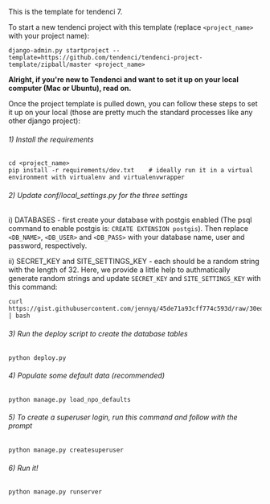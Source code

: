 This is the template for tendenci 7.

To start a new tendenci project with this template (replace `<project_name>` with your project name):

    django-admin.py startproject --template=https://github.com/tendenci/tendenci-project-template/zipball/master <project_name>


**Alright, if you're new to Tendenci and want to set it up on your local computer (Mac or Ubuntu), read on.**

Once the project template is pulled down, you can follow these steps to set it up on your local (those are pretty much the standard processes like any other django project):

###### 1) Install the requirements
    
    cd <project_name>
    pip install -r requirements/dev.txt    # ideally run it in a virtual environment with virtualenv and virtualenvwrapper
    
    
###### 2) Update conf/local_settings.py for the three settings

i) DATABASES - first create your database with postgis enabled (The psql command to enable postgis is: `CREATE EXTENSION postgis`). Then replace `<DB_NAME>`, `<DB_USER>` and `<DB_PASS>` with your database name, user and password, respectively.

ii) SECRET_KEY and SITE_SETTINGS_KEY  - each should be a random string with the length of 32. Here, we provide a little help to authmatically generate random strings and update `SECRET_KEY` and `SITE_SETTINGS_KEY` with this command:


    curl https://gist.githubusercontent.com/jennyq/45de71a93cff774c593d/raw/30ede14eb133de66cc839cc0458a1e915368534e/setup_keys.sh | bash

    
###### 3) Run the deploy script to create the database tables

    python deploy.py
    
###### 4) Populate some default data (recommended)

    python manage.py load_npo_defaults
    
###### 5) To create a superuser login, run this command and follow with the prompt

    python manage.py createsuperuser
   
###### 6) Run it!

    python manage.py runserver
    
